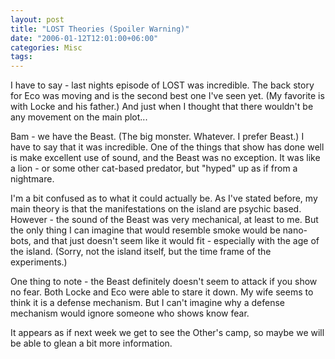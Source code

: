 ```yaml
---
layout: post
title: "LOST Theories (Spoiler Warning)"
date: "2006-01-12T12:01:00+06:00"
categories: Misc 
tags: 
---
```


I have to say - last nights episode of LOST was incredible. The back story for Eco was moving and is the second best one I've seen yet. (My favorite is with Locke and his father.) And just when I thought that there wouldn't be any movement on the main plot...
<!--more-->
Bam - we have the Beast. (The big monster. Whatever. I prefer Beast.) I have to say that it was incredible. One of the things that show has done well is make excellent use of sound, and the Beast was no exception. It was like a lion - or some other cat-based predator, but "hyped" up as if from a nightmare. 

I'm a bit confused as to what it could actually be. As I've stated before, my main theory is that the manifestations on the island are psychic based. However - the sound of the Beast was very mechanical, at least to me. But the only thing I can imagine that would resemble smoke would be nano-bots, and that just doesn't seem like it would fit - especially with the age of the island. (Sorry, not the island itself, but the time frame of the experiments.) 

One thing to note - the Beast definitely doesn't seem to attack if you show no fear. Both Locke and Eco were able to stare it down. My wife seems to think it is a defense mechanism. But I can't imagine why a defense mechanism would ignore someone who shows know fear. 

It appears as if next week we get to see the Other's camp, so maybe we will be able to glean a bit more information.